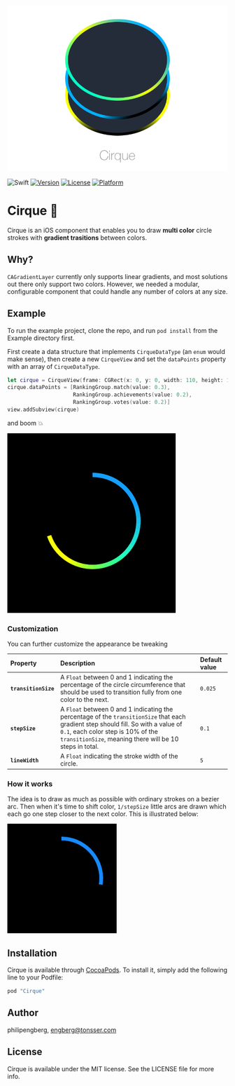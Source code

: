 
![cirque icon 2](/img/Cirque.png)

![Swift](https://img.shields.io/badge/Swift-3.0-brightgreen.svg)
[![Version](https://img.shields.io/cocoapods/v/Cirque.svg?style=flat)](http://cocoapods.org/pods/Cirque)
[![License](https://img.shields.io/cocoapods/l/Cirque.svg?style=flat)](http://cocoapods.org/pods/Cirque)
[![Platform](https://img.shields.io/cocoapods/p/Cirque.svg?style=flat)](http://cocoapods.org/pods/Cirque)

# Cirque 🎨
Cirque is an iOS component that enables you to draw **multi color** circle strokes with **gradient trasitions** between colors.

## Why?
`CAGradientLayer` currently only supports linear gradients, and most solutions out there only support two colors. However, we needed a modular, configurable component that could handle any number of colors at any size.

## Example

To run the example project, clone the repo, and run `pod install` from the Example directory first.

First create a data structure that implements `CirqueDataType` (an `enum` would make sense), then create a new `CirqueView` and set the `dataPoints` property with an array of `CirqueDataType`.
```swift
let cirque = CirqueView(frame: CGRect(x: 0, y: 0, width: 110, height: 110))
cirque.dataPoints = [RankingGroup.match(value: 0.3), 
                     RankingGroup.achievements(value: 0.2), 
                     RankingGroup.votes(value: 0.2)]
view.addSubview(cirque)
```
and boom 💥

![Example](/img/Example.png)

### Customization
You can further customize the appearance be tweaking

| Property | Description | Default value |
|:---------|:------------|:--------------|
|**`transitionSize`**| A `Float` between 0 and 1 indicating the percentage of the circle circumference that should be used to transition fully from one color to the next. | `0.025` |
|**`stepSize`**| A `Float` between 0 and 1 indicating the percentage of the `transitionSize` that each gradient step should fill. So with a value of `0.1`, each color step is 10% of the `transitionSize`, meaning there will be 10 steps in total. | `0.1` |
|**`lineWidth`**| A `Float` indicating the stroke width of the circle. | `5` |

### How it works
The idea is to draw as much as possible with ordinary strokes on a bezier arc. Then when it's time to shift color, `1/stepSize` little arcs are drawn which each go one step closer to the next color. This is illustrated below:

![Example](/img/HowItWorks.gif)

## Installation

Cirque is available through [CocoaPods](http://cocoapods.org). To install
it, simply add the following line to your Podfile:

```ruby
pod "Cirque"
```

## Author

philipengberg, engberg@tonsser.com

## License

Cirque is available under the MIT license. See the LICENSE file for more info.
